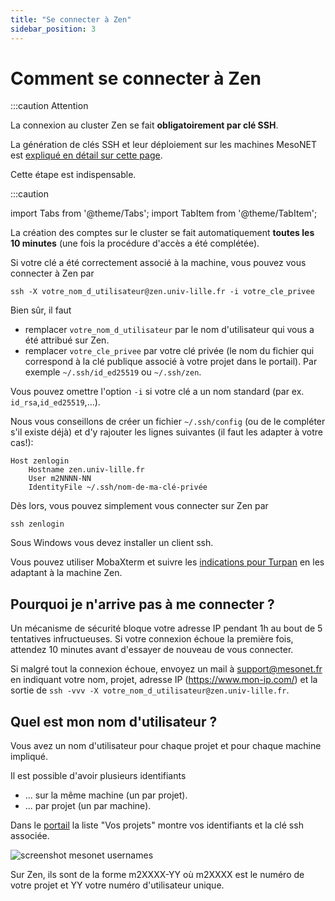 ```yaml
---
title: "Se connecter à Zen"
sidebar_position: 3
---
```


# Comment se connecter à Zen

:::caution Attention

La connexion au cluster Zen se fait **obligatoirement par clé SSH**.

La génération de clés SSH et leur déploiement sur les machines MesoNET est [expliqué en détail sur cette page](/acces/ssh).

Cette étape est indispensable.

:::caution


import Tabs from '@theme/Tabs';
import TabItem from '@theme/TabItem';


<Tabs>
  <TabItem value="linux" label="GNU Linux/MacOS" default>

La création des comptes sur le cluster se fait automatiquement **toutes les 10 minutes** (une fois la procédure d'accès a été complétée).

Si votre clé a été correctement associé à la machine, vous pouvez vous connecter à Zen par

```shell
ssh -X votre_nom_d_utilisateur@zen.univ-lille.fr -i votre_cle_privee
```

Bien sûr, il faut
- remplacer `votre_nom_d_utilisateur` par le nom d'utilisateur qui vous a été attribué sur Zen.
- remplacer `votre_cle_privee` par votre clé privée (le nom du fichier qui correspond à la clé publique associé à votre projet dans le portail). Par exemple `~/.ssh/id_ed25519` ou `~/.ssh/zen`.

Vous pouvez omettre l'option `-i` si votre clé a un nom standard (par ex. `id_rsa`,`id_ed25519`,...).

Nous vous conseillons de créer un fichier `~/.ssh/config` (ou de le compléter s'il existe déjà) et d'y rajouter les lignes suivantes (il faut les adapter à votre cas!):

```shell
Host zenlogin
    Hostname zen.univ-lille.fr
    User m2NNNN-NN
    IdentityFile ~/.ssh/nom-de-ma-clé-privée
```

Dès lors, vous pouvez simplement vous connecter sur Zen par

```shell
ssh zenlogin
```


  </TabItem>
  <TabItem value="windows" label="Windows">

Sous Windows vous devez installer un client ssh.

Vous pouvez utiliser MobaXterm et suivre les [indications pour Turpan](arch_exp/turpan) en les adaptant à la machine Zen.

  </TabItem>
</Tabs>


## Pourquoi je n'arrive pas à me connecter ?

Un mécanisme de sécurité bloque votre adresse IP pendant 1h au bout de 5 tentatives infructueuses.
Si votre connexion échoue la première fois, attendez 10 minutes avant d'essayer de nouveau de vous connecter.

Si malgré tout la connexion échoue, envoyez un mail à [support@mesonet.fr](mailto:support@mesonet.fr) en indiquant votre nom, projet, adresse IP (https://www.mon-ip.com/) et la sortie de `ssh -vvv -X votre_nom_d_utilisateur@zen.univ-lille.fr`.





## Quel est mon nom d'utilisateur ?

Vous avez un nom d'utilisateur pour chaque projet et pour chaque machine impliqué.

Il est possible d'avoir plusieurs identifiants
- ... sur la même machine (un par projet).
- ... par projet (un par machine).

Dans le [portail](https://acces.mesonet.fr) la liste "Vos projets" montre vos identifiants et la clé ssh associée.

![screenshot mesonet usernames](/img/mesonet-usernames.png)

Sur Zen, ils sont de la forme m2XXXX-YY où m2XXXX est le numéro de votre projet et YY votre numéro d'utilisateur unique.
